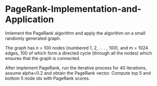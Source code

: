 # PageRank-Implementation-and-Application
Imlement the PageRank algorithm and apply the algorithm on a small randomly generated graph.

The graph has n = 100 nodes (numbered 1, 2, . . . , 100), and m = 1024 edges, 100 of which form a directed cycle (through all the nodes) which ensures that the graph is connected. 

After implement PageRank, run the iterative process for 40 iterations, assume alpha=0.2 and obtain the PageRank vector. Compute top 5 and bottom 5 node ids with PageRank scores.
